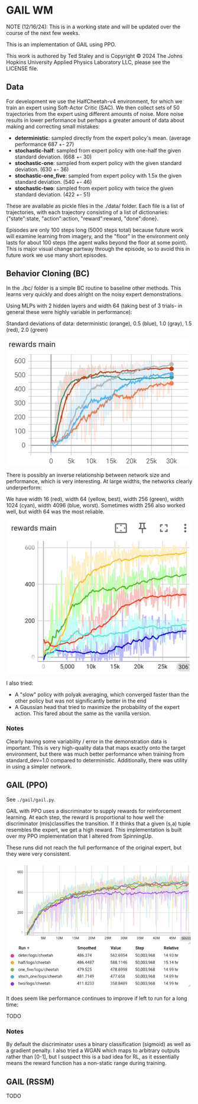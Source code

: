 # GAIL WM

NOTE (12/16/24): This is in a working state and will be updated over the course of the next few weeks.

This is an implementation of GAIL using PPO.

This work is authored by Ted Staley and is Copyright © 2024 The Johns Hopkins University Applied Physics Laboratory LLC, please see the LICENSE file.



## Data

For development we use the HalfCheetah-v4 environment, for which we train an expert using Soft-Actor Critic (SAC). We then collect sets of 50 trajectories from the expert using different amounts of noise. More noise results in lower performance but perhaps a greater amount of data about making and correcting small mistakes:

- **deterministic**: sampled directly from the expert policy's mean. (average performance 687 +- 27)
- **stochastic-half**: sampled from expert policy with one-half the given standard deviation. (668 +- 30)
- **stochastic-one**: sampled from expert policy with the given standard deviation. (630 +- 36)
- **stochastic-one_five**: sampled from expert policy with 1.5x the given standard deviation. (540 +- 46)
- **stochastic-two**: sampled from expert policy with twice the given standard deviation. (422 +- 51)

These are available as pickle files in the ./data/ folder. Each file is a list of trajectories, with each trajectory consisting of a list of dictionaries: {"state":state, "action":action, "reward":reward, "done":done}.

Episodes are only 100 steps long (5000 steps total) because future work will examine learning from imagery, and the "floor" in the environment only lasts for about 100 steps (the agent walks beyond the floor at some point). This is major visual change partway through the episode, so to avoid this in future work we use many short episodes.



## Behavior Cloning (BC)

In the ./bc/ folder is a simple BC routine to baseline other methods. This learns very quickly and does alright on the noisy expert demonstrations.

Using MLPs with 2 hidden layers and width 64 (taking best of 3 trials- in general these were highly variable in performance):

Standard deviations of data: deterministic (orange), 0.5 (blue), 1.0 (gray), 1.5 (red), 2.0 (green)

![image-20241009204443659](./assets/image-20241009204443659.png)

There is possibly an inverse relationship between network size and performance, which is very interesting. At large widths, the networks clearly underperform:

We have width 16 (red), width 64 (yellow, best), width 256 (green), width 1024 (cyan), width 4096 (blue, worst). Sometimes width 256 also worked well, but width 64 was the most reliable.

![image-20241009205140424](./assets/image-20241009205140424.png)

I also tried:

- A "slow" policy with polyak averaging, which converged faster than the other policy but was not significantly better in the end
- A Gaussian head that tried to maximize the probability of the expert action. This fared about the same as the vanilla version.

### Notes

Clearly having some variability / error in the demonstration data is important. This is very high-quality data that maps exactly onto the target environment, but there was much better performance when training from standard_dev=1.0 compared to deterministic. Additionally, there was utility in using a simpler network.



## GAIL (PPO)

See `./gail/gail.py`.

GAIL with PPO uses a discriminator to supply rewards for reinforcement learning. At each step, the reward is proportional to how well the discriminator (mis)classifies the transition. If it thinks that a given (s,a) tuple resembles the expert, we get a high reward. This implementation is built over my PPO implementation that I altered from SpinningUp.

These runs did not reach the full performance of the original expert, but they were very consistent. 

![image-20241014185745217](./assets/image-20241014185745217.png)

It does seem like performance continues to improve if left to run for a long time:

TODO



### Notes

By default the discriminator uses a binary classification (sigmoid) as well as a gradient penalty. I also tried a WGAN which maps to arbitrary outputs rather than [0-1], but I suspect this is a bad idea for RL, as it essentially means the reward function has a non-static range during training.



## GAIL (RSSM)

TODO
